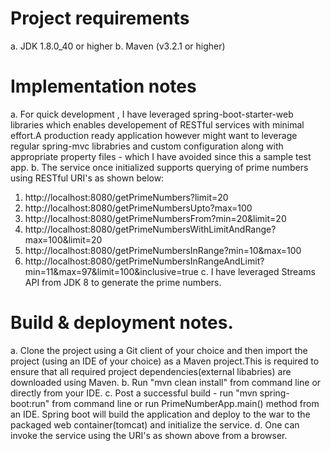 # Project requirements
a. JDK 1.8.0_40 or higher
b. Maven (v3.2.1 or higher)

# Implementation notes
a. For quick development , I have leveraged spring-boot-starter-web libraries which enables developement of RESTful services with minimal effort.A production ready application however might want to leverage regular spring-mvc librabries and custom configuration along with appropriate property files - which I have avoided since this a sample test app.
b. The service once initialized supports querying of prime numbers using RESTful URI's as shown below:
  1. http://localhost:8080/getPrimeNumbers?limit=20
  2. http://localhost:8080/getPrimeNumbersUpto?max=100
  3. http://localhost:8080/getPrimeNumbersFrom?min=20&limit=20
  4. http://localhost:8080/getPrimeNumbersWithLimitAndRange?max=100&limit=20
  5. http://localhost:8080/getPrimeNumbersInRange?min=10&max=100
  6. http://localhost:8080/getPrimeNumbersInRangeAndLimit?min=11&max=97&limit=100&inclusive=true
c. I have leveraged Streams API from JDK 8 to generate the prime numbers.

# Build & deployment notes.
a. Clone the project using a Git client of your choice and then import the project (using an IDE of your choice) as a Maven project.This is required to ensure that all required project dependencies(external libabries) are downloaded using Maven.
b. Run "mvn clean install" from command line or directly from your IDE.
c. Post a successful build - run "mvn spring-boot:run" from command line or run PrimeNumberApp.main() method from an IDE. Spring boot will build the application and deploy to the war to the packaged web container(tomcat) and initialize the service.
d. One can invoke the service using the URI's as shown above from a browser.

 

